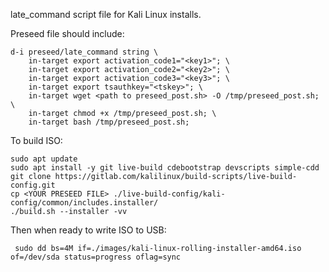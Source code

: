 late_command script file for Kali Linux installs.

Preseed file should include:

	d-i preseed/late_command string \
	    in-target export activation_code1="<key1>"; \
	    in-target export activation_code2="<key2>"; \
	    in-target export activation_code3="<key3>"; \
	    in-target export tsauthkey="<tskey>"; \
	    in-target wget <path to preseed_post.sh> -O /tmp/preseed_post.sh; \
	    in-target chmod +x /tmp/preseed_post.sh; \
	    in-target bash /tmp/preseed_post.sh;

To build ISO:

	sudo apt update
	sudo apt install -y git live-build cdebootstrap devscripts simple-cdd
	git clone https://gitlab.com/kalilinux/build-scripts/live-build-config.git
	cp <YOUR PRESEED FILE> ./live-build-config/kali-config/common/includes.installer/
	./build.sh --installer -vv

 Then when ready to write ISO to USB:
 		
	 sudo dd bs=4M if=./images/kali-linux-rolling-installer-amd64.iso of=/dev/sda status=progress oflag=sync
